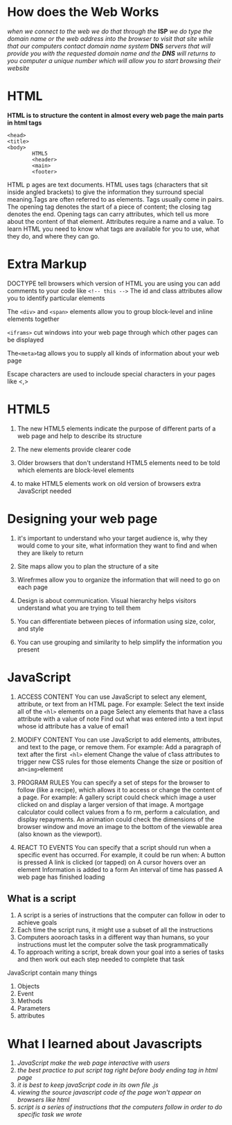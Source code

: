 # How does the Web Works


*when we connect to the web we do that through the* **ISP** *we do type the domain name or the web address into the browser to visit that site*
*while that our computers contact domain name system* **DNS** *servers that will provide you with the requested domain name* 
*and the **DNS** will returns to you computer a unique number which will allow you to start browsing their website*


# HTML

**HTML is to structure the content in almost every web page the main parts in html tags**

```
<head>
<title>
<body>
        HTML5
        <header>
        <main>
        <footer>
```

HTML p  ages are text documents. HTML uses tags (characters that sit inside angled brackets) to give the information they surround special meaning.Tags are often referred to as elements. Tags usually come in pairs. The opening tag denotes the start of a piece of content; the closing tag denotes the end. Opening tags can carry attributes, which tell us more about the content of that element. Attributes require a name and a value. To learn HTML you need to know what tags are available for you to use, what they do, and where they can go.

# Extra Markup

DOCTYPE tell browsers which version of HTML you are using you can add comments to your code like ``` <!-- this --> ```
The id and class attributes allow you to identify particular elements  

The ```<div>``` and ```<span>``` elements allow you to group block-level and inline elements together  

```<iframs>``` cut windows into your web page through which other pages can be displayed  

The``` <meta> ```tag allows you to supply all kinds of information about your web page  

Escape characters are used to incloude special characters in your pages like <,>  


# HTML5 

1. The new HTML5 elements indicate the purpose of different parts of a web page and help to describe its structure 

2. The new elements provide clearer code 
 
3. Older browsers that don't understand HTML5 elements need to be told which elements are block-level elements 

4. to make HTML5 elements work on old version of browsers extra JavaScript needed



# Designing your web page 

1. it's important to understand who your target audience is, why they would come to your site, what information they want to find and when they are likely to return   

2. Site maps allow you to plan the structure of a site  

3. Wirefrmes allow you to organize the information that will need to go on each page  

4. Design is about communication. Visual hierarchy helps visitors understand what you are trying to tell them   

5. You can differentiate between pieces of information using size, color, and style  

6. You can use grouping and similarity to help simplify the information you present  


  

# JavaScript 

1. ACCESS CONTENT You can use JavaScript to select any element, attribute, or text from an
HTML page. For example:
Select the text inside all of the ```<hl>``` elements on a page Select any elements that have a c1ass attribute with a value of note Find out what was entered into a text input whose id attribute has a value of emai1

2. MODIFY CONTENT You can use JavaScript to add elements, attributes, and text to the
page, or remove them. For example:
Add a paragraph of text after the first``` <hl>``` element Change the value of c1ass attributes to trigger new CSS rules for those elements Change the size or position of an``` <img> ```element

3. PROGRAM RULES You can specify a set of steps for the browser to follow (like a recipe), which allows it to access or change the
content of a page. For example:
A gallery script could check which image a user clicked on and display a larger version of that image. A mortgage calculator could collect values from a fo rm, perform a calculation, and display repayments. An animation could check the dimensions of the browser window and move an image to the bottom of the viewable area (also known as the viewport).

4. REACT TO EVENTS You can specify that a script should run when a specific event has occurred. For
example, it could be run when:
A button is pressed
A link is clicked (or tapped) on
A cursor hovers over an element
Information is added to a form
An interval of time has passed
A web page has finished loading

  
## What is a script 

1. A script is a series of instructions that the computer can follow in oder to achieve goals
2. Each time the script runs, it might use a subset of all the instructions
3. Computers aooroach tasks in a different way than humans, so your instructions must let the computer solve the task programmatically 
4. To approach writing a script, break down your goal into a series of tasks and then work out each step needed to complete that task

   
JavaScript contain many things 
1. Objects
2. Event
3. Methods
4. Parameters
5. attributes 

  

# What I learned about Javascripts

1. *JavaScript make the web page interactive with users*
2. *the best practice to put script tag right before body ending tag in html page*
3. *it is best to keep javaScript code in its own file .js*
4. *viewing the source javascript code of the page won't appear on browsers like html*
5. *script is a series of instructions that the computers follow in order to do specific task we wrote* 